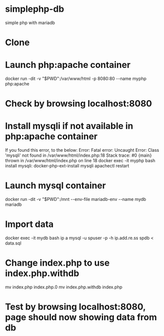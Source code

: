 # simplephp-db
simple php with mariadb

# Clone

# Launch php:apache container
docker run -dit -v "$PWD":/var/www/html -p 8080:80 --name myphp php:apache

# Check by browsing localhost:8080

# Install mysqli if not available in php:apache container
If you found this error, to the below:
Error: Fatal error: Uncaught Error: Class 'mysqli' not found in /var/www/html/index.php:18 Stack trace: #0 {main} thrown in /var/www/html/index.php on line 18
docker exec -it myphp bash
install mysqli: docker-php-ext-install mysqli
apachectl restart

# Launch mysql container
docker run -dit -v "$PWD":/mnt --env-file mariadb-env --name mydb mariadb

# Import data 
docker exec -it mydb bash
ip a
mysql -u spuser -p -h ip.add.re.ss spdb < data.sql

# Change index.php to use index.php.withdb
mv index.php index.php.0
mv index.php.withdb index.php

# Test by browsing localhost:8080, page should now showing data from db

